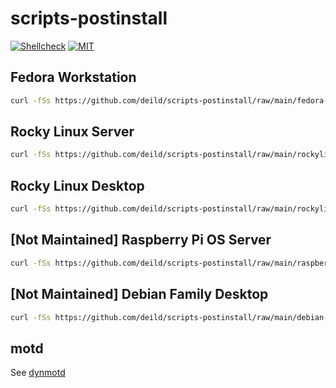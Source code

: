 # scripts-postinstall
[![Shellcheck](https://github.com/deild/scripts-postinstall/actions/workflows/lint.yml/badge.svg?branch=main&event=push)](https://github.com/deild/scripts-postinstall/actions/workflows/lint.yml) [![MIT](https://img.shields.io/badge/license-MIT-blue)](LICENSE)

## Fedora Workstation 

```sh
curl -fSs https://github.com/deild/scripts-postinstall/raw/main/fedora-workstation-postinstall.sh | bash
```

## Rocky Linux Server 

```sh
curl -fSs https://github.com/deild/scripts-postinstall/raw/main/rockylinux-server-postinstall.sh | bash
```

## Rocky Linux Desktop 

```sh
curl -fSs https://github.com/deild/scripts-postinstall/raw/main/rockylinux-desktop-postinstall.sh | bash
```

## [Not Maintained] Raspberry Pi OS Server

```sh
curl -fSs https://github.com/deild/scripts-postinstall/raw/main/raspberrypios-server-postinstall.sh | bash
```

## [Not Maintained] Debian Family Desktop 

```sh
curl -fSs https://github.com/deild/scripts-postinstall/raw/main/debian-desktop-postinstall.sh | bash
```

## motd

See [dynmotd](https://github.com/deild/dynmotd)